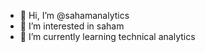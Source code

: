 - 👋 Hi, I’m @sahamanalytics
- 👀 I’m interested in saham
- 🌱 I’m currently learning technical analytics

<!---
sahamanalytics/sahamanalytics is a ✨ special ✨ repository because its `README.md` (this file) appears on your GitHub profile.
You can click the Preview link to take a look at your changes.
--->
